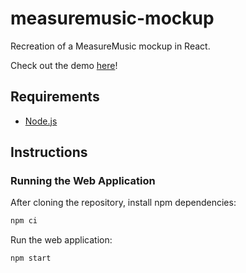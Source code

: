 # measuremusic-mockup

Recreation of a MeasureMusic mockup in React.

Check out the demo [here](http://measuremusic-mockup.s3-website-us-west-1.amazonaws.com/)!

## Requirements
- [Node.js](https://nodejs.org/en/download/current/)

## Instructions

### Running the Web Application

After cloning the repository, install npm dependencies:

``` bash
npm ci
```

Run the web application:

``` bash
npm start
```

